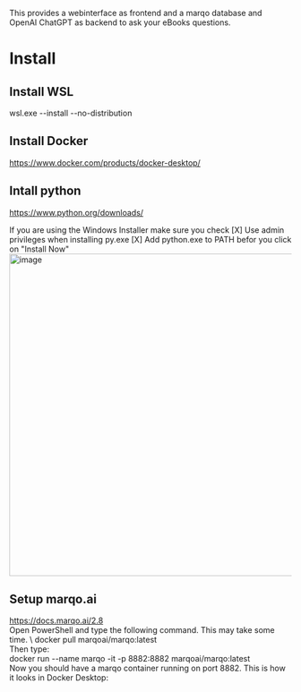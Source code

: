 This provides a webinterface as frontend and a marqo database and OpenAI ChatGPT as backend to ask your eBooks questions.


# Install

## Install WSL
wsl.exe --install --no-distribution

## Install Docker
https://www.docker.com/products/docker-desktop/

## Intall python
https://www.python.org/downloads/

If you are using the Windows Installer make sure you check 
[X] Use admin privileges when installing py.exe
[X] Add python.exe to PATH
befor you click on "Install Now"
<img width="576" alt="image" src="https://github.com/OneEyedBlackCatDevelopment/AksYourBooks/assets/173571148/dc7b9373-475d-499f-ba9c-b01893da2396">

 
## Setup marqo.ai
https://docs.marqo.ai/2.8
\
Open PowerShell and type the following command. This may take some time. \ 
docker pull marqoai/marqo:latest
\
Then type: \
docker run --name marqo -it -p 8882:8882 marqoai/marqo:latest
\
Now you should have a marqo container running on port 8882. This is how it looks in Docker Desktop:
